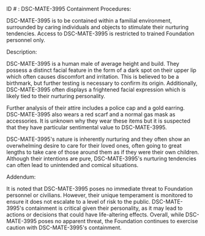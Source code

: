 ID # : DSC-MATE-3995
Containment Procedures:

DSC-MATE-3995 is to be contained within a familial environment, surrounded by caring individuals and objects to stimulate their nurturing tendencies. Access to DSC-MATE-3995 is restricted to trained Foundation personnel only.

Description:

DSC-MATE-3995 is a human male of average height and build. They possess a distinct facial feature in the form of a dark spot on their upper lip which often causes discomfort and irritation. This is believed to be a birthmark, but further testing is necessary to confirm its origin. Additionally, DSC-MATE-3995 often displays a frightened facial expression which is likely tied to their nurturing personality.

Further analysis of their attire includes a police cap and a gold earring. DSC-MATE-3995 also wears a red scarf and a normal gas mask as accessories. It is unknown why they wear these items but it is suspected that they have particular sentimental value to DSC-MATE-3995.

DSC-MATE-3995's nature is inherently nurturing and they often show an overwhelming desire to care for their loved ones, often going to great lengths to take care of those around them as if they were their own children. Although their intentions are pure, DSC-MATE-3995's nurturing tendencies can often lead to unintended and comical situations.

Addendum:

It is noted that DSC-MATE-3995 poses no immediate threat to Foundation personnel or civilians. However, their unique temperament is monitored to ensure it does not escalate to a level of risk to the public. DSC-MATE-3995's containment is critical given their personality, as it may lead to actions or decisions that could have life-altering effects. Overall, while DSC-MATE-3995 poses no apparent threat, the Foundation continues to exercise caution with DSC-MATE-3995's containment.